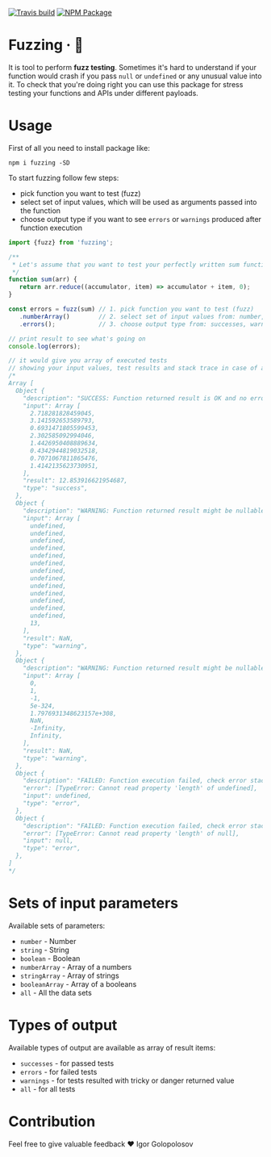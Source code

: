 [![Travis build](https://img.shields.io/travis/usehotkey/fuzzing.svg?style=flat-square)](https://travis-ci.org/usehotkey/fuzzing)
[![NPM Package](https://img.shields.io/npm/v/fuzzing.svg?style=flat-square)](https://www.npmjs.com/package/fuzzing)
# Fuzzing · 🐰
It is tool to perform **fuzz testing**. Sometimes it's hard to understand if your function would crash if you pass `null` or `undefined` or any unusual value into it. To check that you're doing right you can use this package for stress testing your functions and APIs under different payloads.

# Usage
First of all you need to install package like:
```
npm i fuzzing -SD
```

To start fuzzing follow few steps:
* pick function you want to test (fuzz)
* select set of input values, which will be used as arguments passed into the function
* choose output type if you want to see `errors` or `warnings` produced after function execution

```js
import {fuzz} from 'fuzzing';

/**
 * Let's assume that you want to test your perfectly written sum function to find some bugs or unexpected behaviours 
 */
function sum(arr) {
   return arr.reduce((accumulator, item) => accumulator + item, 0);
}

const errors = fuzz(sum) // 1. pick function you want to test (fuzz)
   .numberArray()        // 2. select set of input values from: number, string, boolean, numberArray, stringArray, booleanArray, all
   .errors();            // 3. choose output type from: successes, warnings, errors, all

// print result to see what's going on
console.log(errors);

// it would give you array of executed tests
// showing your input values, test results and stack trace in case of any error
/*
Array [
  Object {
    "description": "SUCCESS: Function returned result is OK and no errors happened",
    "input": Array [
      2.718281828459045,
      3.141592653589793,
      0.6931471805599453,
      2.302585092994046,
      1.4426950408889634,
      0.4342944819032518,
      0.7071067811865476,
      1.4142135623730951,
    ],
    "result": 12.853916621954687,
    "type": "success",
  },
  Object {
    "description": "WARNING: Function returned result might be nullable or dangerous in some way",
    "input": Array [
      undefined,
      undefined,
      undefined,
      undefined,
      undefined,
      undefined,
      undefined,
      undefined,
      undefined,
      undefined,
      undefined,
      undefined,
      undefined,
      13,
    ],
    "result": NaN,
    "type": "warning",
  },
  Object {
    "description": "WARNING: Function returned result might be nullable or dangerous in some way",
    "input": Array [
      0,
      1,
      -1,
      5e-324,
      1.7976931348623157e+308,
      NaN,
      -Infinity,
      Infinity,
    ],
    "result": NaN,
    "type": "warning",
  },
  Object {
    "description": "FAILED: Function execution failed, check error stack trace",
    "error": [TypeError: Cannot read property 'length' of undefined],
    "input": undefined,
    "type": "error",
  },
  Object {
    "description": "FAILED: Function execution failed, check error stack trace",
    "error": [TypeError: Cannot read property 'length' of null],
    "input": null,
    "type": "error",
  },
]
*/
```

# Sets of input parameters

Available sets of parameters:

* `number` - Number
* `string` - String
* `boolean` - Boolean
* `numberArray` - Array of a numbers
* `stringArray` - Array of strings
* `booleanArray` - Array of a booleans
* `all` - All the data sets

# Types of output

Available types of output are available as array of result items:

* `successes` - for passed tests
* `errors` - for failed tests
* `warnings` - for tests resulted with tricky or danger returned value
* `all` - for all tests

# Contribution
Feel free to give valuable feedback ❤️ Igor Golopolosov
